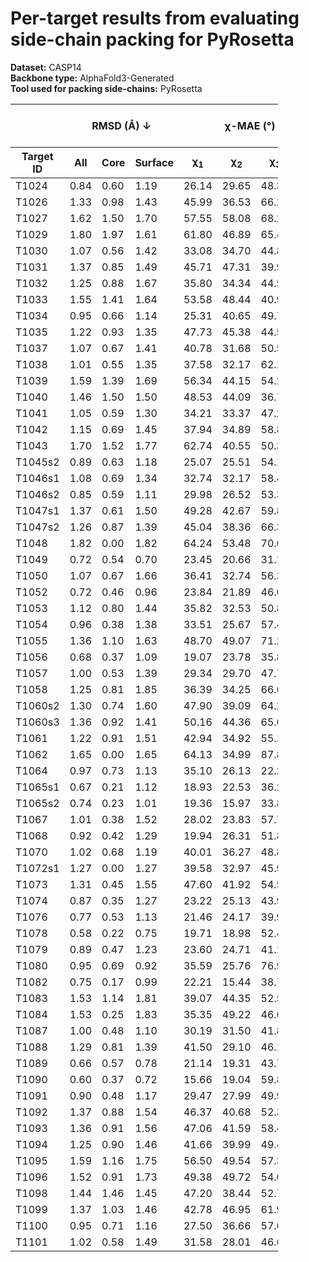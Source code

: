 # Per-target results from evaluating side-chain packing for PyRosetta

**Dataset:** CASP14  
**Backbone type:** AlphaFold3-Generated  
**Tool used for packing side-chains:** PyRosetta  
<table style="width:85%;">
  <thead>
    <tr>
      <th></th>
      <th colspan="3"><strong>RMSD (Å) ↓</strong></th>
      <th colspan="4"><strong>&chi;-MAE (°) ↓</strong></th>
      <th><strong>RR (%) ↑</strong></th>
      <th colspan="3"><strong>Steric Clashes (#) ↓</strong></th>
    </tr>
    <tr>
      <th><strong>Target ID</strong></th>
      <th><strong>All</strong></th>
      <th><strong>Core</strong></th>
      <th><strong>Surface</strong></th>
      <th>&chi;<sub>1</sub></th>
      <th>&chi;<sub>2</sub></th>
      <th>&chi;<sub>3</sub></th>
      <th>&chi;<sub>4</sub></th>
      <th>&chi;<sub>1-4</sub></th>
      <th>100%</th>
      <th>90%</th>
      <th>80%</th>
    </tr>
  </thead>
  <tbody>
    <tr>
      <td>T1024</td>
      <td>0.84</td>
      <td>0.60</td>
      <td>1.19</td>
      <td>26.14</td>
      <td>29.65</td>
      <td>48.31</td>
      <td>44.33</td>
      <td>53.7</td>
      <td>103.0</td>
      <td>6.0</td>
      <td>1.0</td>
    </tr>
    <tr>
      <td>T1026</td>
      <td>1.33</td>
      <td>0.98</td>
      <td>1.43</td>
      <td>45.99</td>
      <td>36.53</td>
      <td>66.23</td>
      <td>72.69</td>
      <td>37.8</td>
      <td>44.0</td>
      <td>3.0</td>
      <td>0.0</td>
    </tr>
    <tr>
      <td>T1027</td>
      <td>1.62</td>
      <td>1.50</td>
      <td>1.70</td>
      <td>57.55</td>
      <td>58.08</td>
      <td>68.27</td>
      <td>63.93</td>
      <td>15.2</td>
      <td>100.0</td>
      <td>34.0</td>
      <td>8.0</td>
    </tr>
    <tr>
      <td>T1029</td>
      <td>1.80</td>
      <td>1.97</td>
      <td>1.61</td>
      <td>61.80</td>
      <td>46.89</td>
      <td>65.44</td>
      <td>48.38</td>
      <td>24.1</td>
      <td>28.0</td>
      <td>2.0</td>
      <td>0.0</td>
    </tr>
    <tr>
      <td>T1030</td>
      <td>1.07</td>
      <td>0.56</td>
      <td>1.42</td>
      <td>33.08</td>
      <td>34.70</td>
      <td>44.83</td>
      <td>62.92</td>
      <td>39.6</td>
      <td>80.0</td>
      <td>10.0</td>
      <td>0.0</td>
    </tr>
    <tr>
      <td>T1031</td>
      <td>1.37</td>
      <td>0.85</td>
      <td>1.49</td>
      <td>45.71</td>
      <td>47.31</td>
      <td>39.94</td>
      <td>39.60</td>
      <td>20.7</td>
      <td>17.0</td>
      <td>0.0</td>
      <td>0.0</td>
    </tr>
    <tr>
      <td>T1032</td>
      <td>1.25</td>
      <td>0.88</td>
      <td>1.67</td>
      <td>35.80</td>
      <td>34.34</td>
      <td>44.52</td>
      <td>50.00</td>
      <td>43.5</td>
      <td>40.0</td>
      <td>2.0</td>
      <td>0.0</td>
    </tr>
    <tr>
      <td>T1033</td>
      <td>1.55</td>
      <td>1.41</td>
      <td>1.64</td>
      <td>53.58</td>
      <td>48.44</td>
      <td>40.94</td>
      <td>51.84</td>
      <td>25.5</td>
      <td>17.0</td>
      <td>0.0</td>
      <td>0.0</td>
    </tr>
    <tr>
      <td>T1034</td>
      <td>0.95</td>
      <td>0.66</td>
      <td>1.14</td>
      <td>25.31</td>
      <td>40.65</td>
      <td>49.75</td>
      <td>60.38</td>
      <td>51.1</td>
      <td>55.0</td>
      <td>13.0</td>
      <td>4.0</td>
    </tr>
    <tr>
      <td>T1035</td>
      <td>1.22</td>
      <td>0.93</td>
      <td>1.35</td>
      <td>47.73</td>
      <td>45.38</td>
      <td>44.54</td>
      <td>51.80</td>
      <td>28.4</td>
      <td>24.0</td>
      <td>1.0</td>
      <td>0.0</td>
    </tr>
    <tr>
      <td>T1037</td>
      <td>1.07</td>
      <td>0.67</td>
      <td>1.41</td>
      <td>40.78</td>
      <td>31.68</td>
      <td>50.52</td>
      <td>51.89</td>
      <td>37.8</td>
      <td>111.0</td>
      <td>7.0</td>
      <td>0.0</td>
    </tr>
    <tr>
      <td>T1038</td>
      <td>1.01</td>
      <td>0.55</td>
      <td>1.35</td>
      <td>37.58</td>
      <td>32.17</td>
      <td>62.16</td>
      <td>46.70</td>
      <td>43.7</td>
      <td>59.0</td>
      <td>7.0</td>
      <td>1.0</td>
    </tr>
    <tr>
      <td>T1039</td>
      <td>1.59</td>
      <td>1.39</td>
      <td>1.69</td>
      <td>56.34</td>
      <td>44.15</td>
      <td>54.26</td>
      <td>37.63</td>
      <td>21.2</td>
      <td>44.0</td>
      <td>5.0</td>
      <td>1.0</td>
    </tr>
    <tr>
      <td>T1040</td>
      <td>1.46</td>
      <td>1.50</td>
      <td>1.50</td>
      <td>48.53</td>
      <td>44.09</td>
      <td>36.79</td>
      <td>54.91</td>
      <td>25.2</td>
      <td>34.0</td>
      <td>0.0</td>
      <td>0.0</td>
    </tr>
    <tr>
      <td>T1041</td>
      <td>1.05</td>
      <td>0.59</td>
      <td>1.30</td>
      <td>34.21</td>
      <td>33.37</td>
      <td>47.23</td>
      <td>44.39</td>
      <td>39.0</td>
      <td>49.0</td>
      <td>5.0</td>
      <td>0.0</td>
    </tr>
    <tr>
      <td>T1042</td>
      <td>1.15</td>
      <td>0.69</td>
      <td>1.45</td>
      <td>37.94</td>
      <td>34.89</td>
      <td>58.85</td>
      <td>48.95</td>
      <td>33.2</td>
      <td>67.0</td>
      <td>8.0</td>
      <td>2.0</td>
    </tr>
    <tr>
      <td>T1043</td>
      <td>1.70</td>
      <td>1.52</td>
      <td>1.77</td>
      <td>62.74</td>
      <td>40.55</td>
      <td>50.36</td>
      <td>49.20</td>
      <td>20.3</td>
      <td>26.0</td>
      <td>5.0</td>
      <td>2.0</td>
    </tr>
    <tr>
      <td>T1045s2</td>
      <td>0.89</td>
      <td>0.63</td>
      <td>1.18</td>
      <td>25.07</td>
      <td>25.51</td>
      <td>54.19</td>
      <td>62.95</td>
      <td>56.3</td>
      <td>32.0</td>
      <td>3.0</td>
      <td>0.0</td>
    </tr>
    <tr>
      <td>T1046s1</td>
      <td>1.08</td>
      <td>0.69</td>
      <td>1.34</td>
      <td>32.74</td>
      <td>32.17</td>
      <td>58.43</td>
      <td>57.79</td>
      <td>50.7</td>
      <td>15.0</td>
      <td>0.0</td>
      <td>0.0</td>
    </tr>
    <tr>
      <td>T1046s2</td>
      <td>0.85</td>
      <td>0.59</td>
      <td>1.11</td>
      <td>29.98</td>
      <td>26.52</td>
      <td>53.32</td>
      <td>56.84</td>
      <td>55.2</td>
      <td>59.0</td>
      <td>5.0</td>
      <td>0.0</td>
    </tr>
    <tr>
      <td>T1047s1</td>
      <td>1.37</td>
      <td>0.61</td>
      <td>1.50</td>
      <td>49.28</td>
      <td>42.67</td>
      <td>59.88</td>
      <td>60.19</td>
      <td>39.8</td>
      <td>19.0</td>
      <td>1.0</td>
      <td>0.0</td>
    </tr>
    <tr>
      <td>T1047s2</td>
      <td>1.26</td>
      <td>0.87</td>
      <td>1.39</td>
      <td>45.04</td>
      <td>38.36</td>
      <td>66.33</td>
      <td>80.72</td>
      <td>36.7</td>
      <td>42.0</td>
      <td>3.0</td>
      <td>0.0</td>
    </tr>
    <tr>
      <td>T1048</td>
      <td>1.82</td>
      <td>0.00</td>
      <td>1.82</td>
      <td>64.24</td>
      <td>53.48</td>
      <td>70.61</td>
      <td>53.86</td>
      <td>11.5</td>
      <td>12.0</td>
      <td>0.0</td>
      <td>0.0</td>
    </tr>
    <tr>
      <td>T1049</td>
      <td>0.72</td>
      <td>0.54</td>
      <td>0.70</td>
      <td>23.45</td>
      <td>20.66</td>
      <td>31.17</td>
      <td>65.39</td>
      <td>66.4</td>
      <td>63.0</td>
      <td>14.0</td>
      <td>2.0</td>
    </tr>
    <tr>
      <td>T1050</td>
      <td>1.07</td>
      <td>0.67</td>
      <td>1.66</td>
      <td>36.41</td>
      <td>32.74</td>
      <td>56.37</td>
      <td>57.53</td>
      <td>48.4</td>
      <td>277.0</td>
      <td>30.0</td>
      <td>7.0</td>
    </tr>
    <tr>
      <td>T1052</td>
      <td>0.72</td>
      <td>0.46</td>
      <td>0.96</td>
      <td>23.84</td>
      <td>21.89</td>
      <td>46.64</td>
      <td>43.52</td>
      <td>64.5</td>
      <td>245.0</td>
      <td>15.0</td>
      <td>0.0</td>
    </tr>
    <tr>
      <td>T1053</td>
      <td>1.12</td>
      <td>0.80</td>
      <td>1.44</td>
      <td>35.82</td>
      <td>32.53</td>
      <td>50.89</td>
      <td>60.45</td>
      <td>38.6</td>
      <td>140.0</td>
      <td>6.0</td>
      <td>0.0</td>
    </tr>
    <tr>
      <td>T1054</td>
      <td>0.96</td>
      <td>0.38</td>
      <td>1.38</td>
      <td>33.51</td>
      <td>25.67</td>
      <td>57.43</td>
      <td>57.75</td>
      <td>54.8</td>
      <td>17.0</td>
      <td>2.0</td>
      <td>2.0</td>
    </tr>
    <tr>
      <td>T1055</td>
      <td>1.36</td>
      <td>1.10</td>
      <td>1.63</td>
      <td>48.70</td>
      <td>49.07</td>
      <td>71.20</td>
      <td>84.54</td>
      <td>34.5</td>
      <td>35.0</td>
      <td>3.0</td>
      <td>0.0</td>
    </tr>
    <tr>
      <td>T1056</td>
      <td>0.68</td>
      <td>0.37</td>
      <td>1.09</td>
      <td>19.07</td>
      <td>23.78</td>
      <td>35.86</td>
      <td>64.30</td>
      <td>63.2</td>
      <td>41.0</td>
      <td>2.0</td>
      <td>0.0</td>
    </tr>
    <tr>
      <td>T1057</td>
      <td>1.00</td>
      <td>0.53</td>
      <td>1.39</td>
      <td>29.34</td>
      <td>29.70</td>
      <td>47.74</td>
      <td>32.60</td>
      <td>51.4</td>
      <td>120.0</td>
      <td>19.0</td>
      <td>7.0</td>
    </tr>
    <tr>
      <td>T1058</td>
      <td>1.25</td>
      <td>0.81</td>
      <td>1.85</td>
      <td>36.39</td>
      <td>34.25</td>
      <td>66.64</td>
      <td>47.12</td>
      <td>42.6</td>
      <td>97.0</td>
      <td>4.0</td>
      <td>0.0</td>
    </tr>
    <tr>
      <td>T1060s2</td>
      <td>1.30</td>
      <td>0.74</td>
      <td>1.60</td>
      <td>47.90</td>
      <td>39.09</td>
      <td>64.24</td>
      <td>45.23</td>
      <td>37.5</td>
      <td>103.0</td>
      <td>24.0</td>
      <td>7.0</td>
    </tr>
    <tr>
      <td>T1060s3</td>
      <td>1.36</td>
      <td>0.92</td>
      <td>1.41</td>
      <td>50.16</td>
      <td>44.36</td>
      <td>65.06</td>
      <td>41.84</td>
      <td>37.7</td>
      <td>15.0</td>
      <td>3.0</td>
      <td>0.0</td>
    </tr>
    <tr>
      <td>T1061</td>
      <td>1.22</td>
      <td>0.91</td>
      <td>1.51</td>
      <td>42.94</td>
      <td>34.92</td>
      <td>55.15</td>
      <td>65.39</td>
      <td>38.4</td>
      <td>284.0</td>
      <td>36.0</td>
      <td>10.0</td>
    </tr>
    <tr>
      <td>T1062</td>
      <td>1.65</td>
      <td>0.00</td>
      <td>1.65</td>
      <td>64.13</td>
      <td>34.99</td>
      <td>87.85</td>
      <td>45.29</td>
      <td>21.4</td>
      <td>7.0</td>
      <td>0.0</td>
      <td>0.0</td>
    </tr>
    <tr>
      <td>T1064</td>
      <td>0.97</td>
      <td>0.73</td>
      <td>1.13</td>
      <td>35.10</td>
      <td>26.13</td>
      <td>22.29</td>
      <td>41.26</td>
      <td>56.0</td>
      <td>77.0</td>
      <td>29.0</td>
      <td>9.0</td>
    </tr>
    <tr>
      <td>T1065s1</td>
      <td>0.67</td>
      <td>0.21</td>
      <td>1.12</td>
      <td>18.93</td>
      <td>22.53</td>
      <td>36.21</td>
      <td>45.01</td>
      <td>67.7</td>
      <td>25.0</td>
      <td>2.0</td>
      <td>0.0</td>
    </tr>
    <tr>
      <td>T1065s2</td>
      <td>0.74</td>
      <td>0.23</td>
      <td>1.01</td>
      <td>19.36</td>
      <td>15.97</td>
      <td>33.87</td>
      <td>50.70</td>
      <td>67.9</td>
      <td>29.0</td>
      <td>4.0</td>
      <td>1.0</td>
    </tr>
    <tr>
      <td>T1067</td>
      <td>1.01</td>
      <td>0.38</td>
      <td>1.52</td>
      <td>28.02</td>
      <td>23.83</td>
      <td>57.78</td>
      <td>79.04</td>
      <td>57.0</td>
      <td>30.0</td>
      <td>2.0</td>
      <td>0.0</td>
    </tr>
    <tr>
      <td>T1068</td>
      <td>0.92</td>
      <td>0.42</td>
      <td>1.29</td>
      <td>19.94</td>
      <td>26.31</td>
      <td>51.89</td>
      <td>64.06</td>
      <td>54.2</td>
      <td>41.0</td>
      <td>1.0</td>
      <td>0.0</td>
    </tr>
    <tr>
      <td>T1070</td>
      <td>1.02</td>
      <td>0.68</td>
      <td>1.19</td>
      <td>40.01</td>
      <td>36.27</td>
      <td>48.83</td>
      <td>38.73</td>
      <td>43.2</td>
      <td>56.0</td>
      <td>3.0</td>
      <td>1.0</td>
    </tr>
    <tr>
      <td>T1072s1</td>
      <td>1.27</td>
      <td>0.00</td>
      <td>1.27</td>
      <td>39.58</td>
      <td>32.97</td>
      <td>45.94</td>
      <td>60.88</td>
      <td>38.9</td>
      <td>10.0</td>
      <td>0.0</td>
      <td>0.0</td>
    </tr>
    <tr>
      <td>T1073</td>
      <td>1.31</td>
      <td>0.45</td>
      <td>1.55</td>
      <td>47.60</td>
      <td>41.92</td>
      <td>54.52</td>
      <td>52.70</td>
      <td>28.8</td>
      <td>12.0</td>
      <td>0.0</td>
      <td>0.0</td>
    </tr>
    <tr>
      <td>T1074</td>
      <td>0.87</td>
      <td>0.35</td>
      <td>1.27</td>
      <td>23.22</td>
      <td>25.13</td>
      <td>43.93</td>
      <td>54.45</td>
      <td>61.3</td>
      <td>29.0</td>
      <td>1.0</td>
      <td>0.0</td>
    </tr>
    <tr>
      <td>T1076</td>
      <td>0.77</td>
      <td>0.53</td>
      <td>1.13</td>
      <td>21.46</td>
      <td>24.17</td>
      <td>39.92</td>
      <td>60.49</td>
      <td>63.2</td>
      <td>135.0</td>
      <td>10.0</td>
      <td>2.0</td>
    </tr>
    <tr>
      <td>T1078</td>
      <td>0.58</td>
      <td>0.22</td>
      <td>0.75</td>
      <td>19.71</td>
      <td>18.98</td>
      <td>52.46</td>
      <td>67.71</td>
      <td>76.0</td>
      <td>27.0</td>
      <td>4.0</td>
      <td>0.0</td>
    </tr>
    <tr>
      <td>T1079</td>
      <td>0.89</td>
      <td>0.47</td>
      <td>1.23</td>
      <td>23.60</td>
      <td>24.71</td>
      <td>41.14</td>
      <td>59.18</td>
      <td>56.7</td>
      <td>119.0</td>
      <td>13.0</td>
      <td>1.0</td>
    </tr>
    <tr>
      <td>T1080</td>
      <td>0.95</td>
      <td>0.69</td>
      <td>0.92</td>
      <td>35.59</td>
      <td>25.76</td>
      <td>76.99</td>
      <td>44.74</td>
      <td>51.0</td>
      <td>26.0</td>
      <td>3.0</td>
      <td>1.0</td>
    </tr>
    <tr>
      <td>T1082</td>
      <td>0.75</td>
      <td>0.17</td>
      <td>0.99</td>
      <td>22.21</td>
      <td>15.44</td>
      <td>38.72</td>
      <td>52.88</td>
      <td>61.2</td>
      <td>14.0</td>
      <td>0.0</td>
      <td>0.0</td>
    </tr>
    <tr>
      <td>T1083</td>
      <td>1.53</td>
      <td>1.14</td>
      <td>1.81</td>
      <td>39.07</td>
      <td>44.35</td>
      <td>52.56</td>
      <td>60.28</td>
      <td>34.2</td>
      <td>19.0</td>
      <td>2.0</td>
      <td>0.0</td>
    </tr>
    <tr>
      <td>T1084</td>
      <td>1.53</td>
      <td>0.25</td>
      <td>1.83</td>
      <td>35.35</td>
      <td>49.22</td>
      <td>46.67</td>
      <td>93.85</td>
      <td>31.2</td>
      <td>8.0</td>
      <td>0.0</td>
      <td>0.0</td>
    </tr>
    <tr>
      <td>T1087</td>
      <td>1.00</td>
      <td>0.48</td>
      <td>1.10</td>
      <td>30.19</td>
      <td>31.50</td>
      <td>41.87</td>
      <td>45.93</td>
      <td>45.6</td>
      <td>16.0</td>
      <td>1.0</td>
      <td>0.0</td>
    </tr>
    <tr>
      <td>T1088</td>
      <td>1.29</td>
      <td>0.81</td>
      <td>1.39</td>
      <td>41.50</td>
      <td>29.10</td>
      <td>46.13</td>
      <td>22.28</td>
      <td>51.4</td>
      <td>42.0</td>
      <td>4.0</td>
      <td>1.0</td>
    </tr>
    <tr>
      <td>T1089</td>
      <td>0.66</td>
      <td>0.57</td>
      <td>0.78</td>
      <td>21.14</td>
      <td>19.31</td>
      <td>43.73</td>
      <td>39.19</td>
      <td>65.3</td>
      <td>162.0</td>
      <td>22.0</td>
      <td>7.0</td>
    </tr>
    <tr>
      <td>T1090</td>
      <td>0.60</td>
      <td>0.37</td>
      <td>0.72</td>
      <td>15.66</td>
      <td>19.04</td>
      <td>59.89</td>
      <td>29.99</td>
      <td>68.5</td>
      <td>69.0</td>
      <td>11.0</td>
      <td>2.0</td>
    </tr>
    <tr>
      <td>T1091</td>
      <td>0.90</td>
      <td>0.48</td>
      <td>1.17</td>
      <td>29.47</td>
      <td>27.99</td>
      <td>49.94</td>
      <td>58.69</td>
      <td>52.4</td>
      <td>99.0</td>
      <td>3.0</td>
      <td>0.0</td>
    </tr>
    <tr>
      <td>T1092</td>
      <td>1.37</td>
      <td>0.88</td>
      <td>1.54</td>
      <td>46.37</td>
      <td>40.68</td>
      <td>52.31</td>
      <td>63.36</td>
      <td>32.8</td>
      <td>124.0</td>
      <td>10.0</td>
      <td>0.0</td>
    </tr>
    <tr>
      <td>T1093</td>
      <td>1.36</td>
      <td>0.91</td>
      <td>1.56</td>
      <td>47.06</td>
      <td>41.59</td>
      <td>58.43</td>
      <td>55.07</td>
      <td>32.7</td>
      <td>152.0</td>
      <td>5.0</td>
      <td>0.0</td>
    </tr>
    <tr>
      <td>T1094</td>
      <td>1.25</td>
      <td>0.90</td>
      <td>1.46</td>
      <td>41.66</td>
      <td>39.99</td>
      <td>49.40</td>
      <td>58.81</td>
      <td>33.7</td>
      <td>124.0</td>
      <td>4.0</td>
      <td>0.0</td>
    </tr>
    <tr>
      <td>T1095</td>
      <td>1.59</td>
      <td>1.16</td>
      <td>1.75</td>
      <td>56.50</td>
      <td>49.54</td>
      <td>57.35</td>
      <td>63.25</td>
      <td>22.0</td>
      <td>166.0</td>
      <td>4.0</td>
      <td>1.0</td>
    </tr>
    <tr>
      <td>T1096</td>
      <td>1.52</td>
      <td>0.91</td>
      <td>1.73</td>
      <td>49.38</td>
      <td>49.72</td>
      <td>54.00</td>
      <td>46.00</td>
      <td>28.4</td>
      <td>133.0</td>
      <td>17.0</td>
      <td>4.0</td>
    </tr>
    <tr>
      <td>T1098</td>
      <td>1.44</td>
      <td>1.46</td>
      <td>1.45</td>
      <td>47.20</td>
      <td>38.44</td>
      <td>52.77</td>
      <td>41.62</td>
      <td>45.1</td>
      <td>116.0</td>
      <td>8.0</td>
      <td>0.0</td>
    </tr>
    <tr>
      <td>T1099</td>
      <td>1.37</td>
      <td>1.03</td>
      <td>1.46</td>
      <td>42.78</td>
      <td>46.95</td>
      <td>61.90</td>
      <td>52.85</td>
      <td>27.1</td>
      <td>50.0</td>
      <td>6.0</td>
      <td>0.0</td>
    </tr>
    <tr>
      <td>T1100</td>
      <td>0.95</td>
      <td>0.71</td>
      <td>1.16</td>
      <td>27.50</td>
      <td>36.66</td>
      <td>57.06</td>
      <td>51.44</td>
      <td>43.5</td>
      <td>53.0</td>
      <td>6.0</td>
      <td>1.0</td>
    </tr>
    <tr>
      <td>T1101</td>
      <td>1.02</td>
      <td>0.58</td>
      <td>1.49</td>
      <td>31.58</td>
      <td>28.01</td>
      <td>46.67</td>
      <td>57.14</td>
      <td>55.3</td>
      <td>89.0</td>
      <td>17.0</td>
      <td>7.0</td>
    </tr>
  </tbody>
</table>